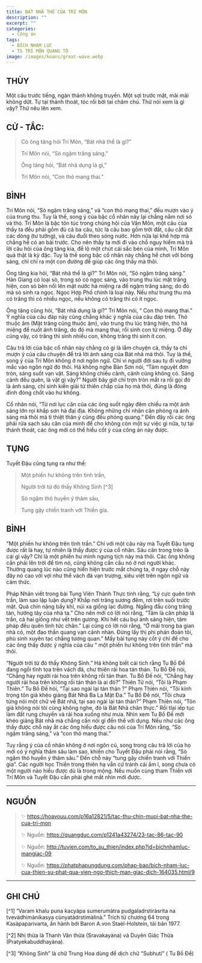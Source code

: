 ```yaml
---
title: BÁT NHÃ THỂ CỦA TRÍ MÔN
description: ""
excerpt: ""
categories:
  - Công án
tags:
  - BÍCH NHAM LỤC
  - TS TRÍ MÔN QUANG TỘ
image: /images/koans/great-wave.webp
---
```


## THÙY

Một câu trước tiếng, ngàn thánh không truyền. Một sợi trước mặt, mãi mãi không dứt. Tự tại thánh thoát, tóc rối bời tai chăm chú. Thử nói xem là gì vậy? Thử nêu lên xem.

## CỬ - TẮC:

> Có ông tăng hỏi Trí Môn, “Bát nhã thể là gì?” 
> 
> Trí Môn nói, “Sò ngậm trăng sáng.” 
> 
> Ông tăng hỏi, “Bát nhã dụng là gì,” 
> 
> Trí Môn nói, “Con thỏ mang thai.”

## BÌNH

Trí Môn nói, “Sò ngậm trăng sáng,” và “con thỏ mang thai,” đều mượn vào ý của trung thu. Tuy là thế, song ý của bậc cổ nhân này lại chẳng nằm nơi sò và thỏ. Trí Môn là bậc tôn túc trong chúng hội của Vân Môn, một câu của thầy ta đều phải gồm đủ cả ba câu, tức là câu bao gồm trời đất, câu cắt đứt các dòng (tư tưởng), và câu đuổi theo sóng nước. Hơn nữa lại khế hợp mà chẳng hề có an bài trước. Cho nên thầy ta mới đi vào chỗ nguy hiểm mà trả lời câu hỏi của ông tăng kia, để lộ một chút cái sắc bén của mình, Trí Môn quả thật là kỳ đặc. Tuy là thế song bậc cổ nhân này chẳng hề chơi với bóng sáng, chỉ chỉ ra một con đường để giúp các ông thấy mà thôi.

Ông tăng kia hỏi, “Bát nhã thể là gì?” Trí Môn nói, “Sò ngậm trăng sáng.” Hàn Giang có loại sò, trong sò có ngọc sáng, vào trung thu lúc mặt trăng hiện, con sò bèn nổi lên mặt nước há miệng ra để ngậm trăng sáng; do đó mà sò sinh ra ngọc. Ngọc Hợp Phố chính là loại này. Nếu như trung thu mà có trăng thì có nhiều ngọc, nếu không có trăng thì có ít ngọc.

Ông tăng cũng hỏi, “Bát nhã dụng là gì?” Trí Môn nói, “ Con thỏ mang thai.” Ý nghĩa của câu đáp này cũng chẳng khác ý nghĩa của câu đáp trên. Thỏ thuộc âm (Mặt trăng cũng thuộc âm), vào trung thu lúc trăng hiện, thỏ há miệng để nuốt ánh trăng, do đó mà mang thai, rồi sinh con từ miệng. Ở đây cũng vậy, có trăng thì sinh nhiều con, không trăng thì sinh ít con.

Câu trả lời của bậc cổ nhân này chẳng có gì là lắm chuyện cả, thầy ta chỉ mượn ý của câu chuyện để trả lời ánh sáng của Bát nhã mà thôi. Tuy là thế, song ý của Trí Môn không ở nơi ngôn ngữ. Chỉ vì người đời sau tụ đi vướng mắc vào ngôn ngữ đó thôi. Há không nghe Bàn Sơn nói, “Tâm nguyệt đơn tròn, sáng suốt vạn vật. Sáng không chiếu cảnh, cảnh cũng không có. Sáng cảnh đều quên, là vật gì vậy?” Người bây giờ chỉ trợn tròn mắt ra rồi gọi đó là ánh sáng, chỉ sinh kiến giải từ thiên chấp của họ mà thôi, đúng là đóng đinh đóng chốt vào hư không.

Cổ nhân nói, “Từ nơi lục căn của các ông suốt ngày đêm chiếu ra một ánh sáng lớn rọi khắp sơn hà đại địa. Không những chỉ nhãn căn phóng ra ánh sáng mà thôi mà tỉ thiệt thân ý cũng đều phóng quang.” Đến đây rồi các ông phải rửa sạch sáu căn của mình để cho không còn một sự việc gì nữa, tự tại thánh thoát, các ông mới có thể hiểu cốt ý của công án này được.

## TỤNG

Tuyết Đậu cũng tụng ra như thế:

> Một phiến hư không trên tình trần,
>
> Người trời từ đó thấy Không Sinh [^3]
>
> Sò ngậm thỏ huyền ý thâm sâu,
>
> Tung gậy chiến tranh với Thiền gia.

## BÌNH

"Một phiến hư không trên tình trần.” Chỉ với một câu này mà Tuyết Đậu tụng được rất là hay, tự nhiên là thấy được ý của cổ nhân. Sáu căn trong trẻo là cái gì vậy? Chỉ là một phiến hư minh ngưng tịch này mà thôi. Các ông không cần phải lên trời để tìm nó, cũng không cần cầu nó ở nơi người khác. Thường quang lúc nào cũng hiển hiện trước mắt chúng ta, ở ngay chỗ này đây nó cao vời vợi như thể vách đá vạn trượng, siêu việt trên ngôn ngữ và cảm thức.

Pháp Nhãn viết trong bài Tụng Viên Thành Thực tính rằng, “Lý cực quên tình trần, làm sao lập luận dụng? Khắp nơi trăng sương đêm, rơi trên suối trước mặt. Quả chín nặng bầy khỉ, núi xa giống lạc đường. Ngẩng đầu còng trăng tàn, hướng tây của nhà ta.” Cho nên mới có lời nói rằng, “Tâm là căn pháp là trần, cả hai giống như vết trên gương. Khi hết cáu bụi ánh sáng hiện, tâm pháp đều quên tính tức chân.” Lại cũng có lời nói rằng, “Ở mãi trong ba gian nhà cỏ, một đạo thần quang vạn cảnh nhàn. Đừng lấy thị phi phán đoán tôi, phù sinh xuyên tạc chẳng tương quan.” Mấy bài tụng này cốt ý chỉ để cho các ông thấy được ý nghĩa của câu “ một phiến hư không trên tình trần” mà thôi.

“Người trời từ đó thấy Không Sinh.” Há không biết cái tích rằng Tu Bồ Đề đang ngồi tĩnh tọa trên vách đá, chư thiên rải hoa tán thán. Tu Bồ Đề nói, “Chẳng hay người rải hoa trên không rồi tán than. Tu Bồ Đề nói, “Chẳng hay người rải hoa trên không rồi tán thán là ai đó?” Thiên Tử nói, “Tôi là Phạm Thiên.” Tu Bồ Đề hỏi, “Tại sao ngài lại tán thán ?” Phạm Thiên nói, “Tôi kính trọng tôn giả khéo giảng Bát Nhã Ba La Mật Đa.” Tu Bồ Đề nói, “Tôi chưa từng nói một chữ về Bát nhã, tại sao ngài lại tán thán?” Phạm Thiên nói, “Tôn giả không nói tôi cũng không nghe, đó là Bát Nhã chân thực.” Rồi tlại iếp tục làm đất rung chuyển và rải hoa xuống như mưa. Nhìn xem Tu Bồ Đề mới khéo giảng Bát nhã mà chẳng cần nói gì đến thể với dụng. Nếu như các ông thấy được chỗ này ắt các ông hiểu được câu nói của Trí Môn rằng, “Sò ngậm trăng sáng,” và “con thỏ mang thai.”

Tuy rằng ý của cổ nhân không ở nơi ngôn cú, song trong câu trả lời của họ mới có ý nghĩa thâm sâu làm sao, khiến cho Tuyết Đậu phải nói rằng, “Sò ngậm thỏ huyền ý thâm sâu.” Đến chỗ này “tung gậy chiến tranh với Thiền gia”. Các người học Thiền trong thiên hạ vẫn cứ tránh cái ầm ĩ, song chưa có một người nào hiểu được dù là trong mộng. Nếu muốn cùng tham Thiền với Trí Môn và Tuyết Đậu cần phải ghé mắt nhìn mới được.




<hr class="blog-rule" />

## NGUỒN

> ✨ https://hoavouu.com/p16a12821/5/tac-thu-chin-muoi-bat-nha-the-cua-tri-mon
>
> ✨ Nguồn: https://quangduc.com/p1241a43274/23-tac-86-tac-90
>
> ✨ Nguồn: http://tuvien.com/to_su_thien/index.php?id=bichnhamluc-mangiac-09
>
> ✨ Nguồn: https://phatphapungdung.com/phap-bao/bich-nham-luc-cua-thien-su-phat-qua-vien-ngo-thich-man-giac-dich-164035.html/9

<hr class="blog-rule" />

## GHI CHÚ

[^0]: ⭐️


[^1] “Varam khalu puna kacyàpa sumerumàtra pudgaladrstiràsrita na tvevádhimànikasya cùnyatàdrstimàlinà.” Trích từ chương 64 trong Kasàpaparivarta, ấn hành bởi Baron A.von Staèl-Holstein, tái bản 1977.

[^2] Nhị thừa là Thanh Văn thừa (Sravakayàna) và Duyên Giác Thừa (Pratyekabuddhayàna).

[^3] “Không Sinh” là chữ Trung Hoa dùng để dịch chữ “Subhuti” ( Tu Bồ Đề)
